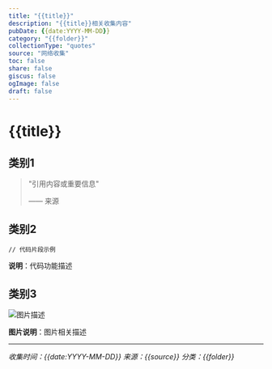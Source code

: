 ```yaml
---
title: "{{title}}"
description: "{{title}}相关收集内容"
pubDate: {{date:YYYY-MM-DD}}
category: "{{folder}}"
collectionType: "quotes"
source: "网络收集"
toc: false
share: false
giscus: false
ogImage: false
draft: false
---
```


# {{title}}

## 类别1

> "引用内容或重要信息"
> 
> —— 来源

<!-- 或者其他格式的内容 -->

## 类别2

```code
// 代码片段示例
```

**说明**：代码功能描述

## 类别3

![图片描述](./assets/image.png)

**图片说明**：图片相关描述

---

*收集时间：{{date:YYYY-MM-DD}}*
*来源：{{source}}*
*分类：{{folder}}*
